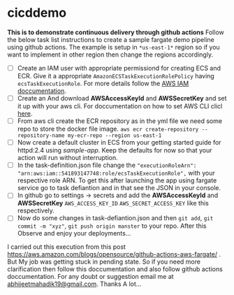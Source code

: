 # cicddemo
**This is to demonstrate continuous delivery through github actions**
Follow the below task list instructions to create a sample fargate demo pipeline using github actions. The example is setup in `*us-east-1*` region so if you want to implement in other region then change the regions accordingly.
- [ ] Create an IAM user with appropriate permissiond for creating ECS and ECR. Give it a appropriate `AmazonECSTaskExecutionRolePolicy` having `ecsTaskExecutionRole`. For more details follow the [AWS IAM doccumentation](https://docs.aws.amazon.com/AmazonECS/latest/developerguide/task_execution_IAM_role.html).
- [ ] Create an And download __AWSAccessKeyId__ and __AWSSecretKey__ and set it up with your aws cli. For doccumentation on how to set AWS CLI clicl [here](https://docs.aws.amazon.com/cli/latest/userguide/cli-chap-configure.html).
- [ ] From aws cli create the ECR repository as in the yml file we need some repo to store the docker file image. `aws ecr create-repository --repository-name my-ecr-repo --region us-east-1`
- [ ] Now create a default cluster in ECS from your getting started guide for httpd:2.4 using *sample-app*. Keep the defaults for now so that your action will run without interruption.
- [ ] In the task-definition.json file change the `"executionRoleArn": "arn:aws:iam::541893147748:role/ecsTaskExecutionRole",` with your respective role ARN. To get this after launching the app using fargate service go to task defiantion and in that see the JSON in your console. 
- [ ] In github go to settings -> secrets and add the __AWSAccessKeyId__ and __AWSSecretKey__ `AWS_ACCESS_KEY_ID` `AWS_SECRET_ACCESS_KEY` like this respectively.
- [ ] Now do some changes in task-defiantion.json and then `git add`, `git commit -m "xyz"`, `git push origin manster` to your repo. After this Observe and enjoy your deployments...

I carried out this execution from this post https://aws.amazon.com/blogs/opensource/github-actions-aws-fargate/ . But My job was getting stuck in pending state. So if you need more clarification then follow this doccumentation and also follow github actions doccumentation. For any doubt or suggestion email me at abhijeetmahadik19@gmail.com. Thanks A lot...
